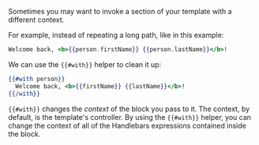 Sometimes you may want to invoke a section of your template with a
different context.

For example, instead of repeating a long path, like in this example:

```handlebars
Welcome back, <b>{{person.firstName}} {{person.lastName}}</b>!
```

We can use the `{{#with}}` helper to clean it up:

```handlebars
{{#with person}}
  Welcome back, <b>{{firstName}} {{lastName}}</b>!
{{/with}}
```

`{{#with}}` changes the _context_ of the block you pass to it. The
context, by default, is the template's controller. By using the `{{#with}}`
helper, you can change the context of all of the Handlebars expressions
contained inside the block.
